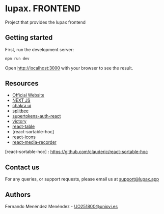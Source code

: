 
# lupax. FRONTEND

Project that provides the lupax frontend


## Getting started

First, run the development server:

```bash
npm run dev
```

Open [http://localhost:3000](http://localhost:3000) with your browser to see the result.



## Resources

* [Official Website]
* [NEXT JS]
* [chakra ui]
* [splitbee]
* [supertokens-auth-react]
* [victory]
* [react-table]
* [react-sortable-hoc]
* [react-icons]
* [react-media-recorder]



  
[Official Website]: https://lupax.app/
[NEXT JS]: https://nextjs.org/
[chakra ui]: https://chakra-ui.com/
[splitbee]: https://splitbee.io/
[supertokens-auth-react]: https://github.com/supertokens/supertokens-auth-react
[victory]:https://github.com/formidablelabs/victory
[react-table]: https://www.npmjs.com/package/react-table
[react-icons]: https://react-icons.github.io/react-icons/
[react-media-recorder]: https://github.com/0x006F/react-media-recorder
[react-sortable-hoc] : https://github.com/clauderic/react-sortable-hoc



## Contact us

For any queries, or support requests, please email us at support@lupax.app

## Authors

Fernando Menéndez Menéndez - UO251800@uniovi.es
